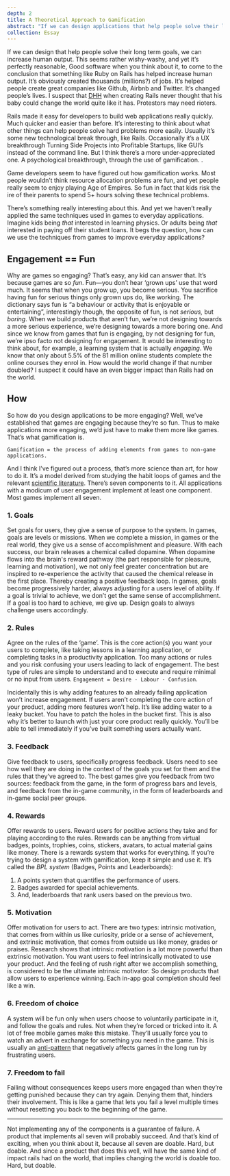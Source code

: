 ```yaml
---
depth: 2
title: A Theoretical Approach to Gamification
abstract: "If we can design applications that help people solve their long term goals, we can increase human output. This seems rather wishy-washy, and yet it’s perfectly reasonable, notetaking when you think about it, to come to the conclusion that something like Ruby on Rails has helped increase human output. It’s obviously created thousands (millions?) of jobs. It’s helped people create great companies like Github, Airbnb and Twitter. It’s changed people’s lives. I suspect that DHH when creating Rails never thought that his baby could change the world quite like it has."
collection: Essay
---
```

If we can design that help people solve their long term goals, we can increase human output. This seems rather wishy-washy, and yet it’s perfectly reasonable, <inter-link href='good-software'>Good software</inter-link> when you think about it, to come to the conclusion that something like Ruby on Rails has helped increase human output. It’s obviously created thousands (millions?) of jobs. It’s helped people create great companies like Github, Airbnb and Twitter. It’s changed people’s lives. I suspect that [DHH](https://en.wikipedia.org/wiki/David_Heinemeier_Hansson) when creating Rails never thought that his baby could change the world quite like it has. <inter-link href='the-flywheel-effect-of-protesting-and-rioting'>Protestors may need rioters</inter-link>.



Rails made it easy for developers to build web applications really quickly. Much quicker and easier than before. It’s interesting to think about what other things can help people solve hard problems more easily. Usually it’s some new technological break through, like Rails. Occasionally it’s a UX breakthrough <inter-link href='webgl'>Turning Side Projects into Profitable Startups</inter-link>, like GUI’s instead of the command line. But I think there’s a more under-appreciated one. A psychological breakthrough, through the use of gamification. <inter-link href="craig-mod"><inter-link>.

Game developers seem to have figured out how gamification works. Most people wouldn’t think resource allocation problems are fun, and yet people really seem to enjoy playing Age of Empires. So fun in fact that kids risk the ire of their parents to spend 5+ hours solving these technical problems. 

There’s something really interesting about this. And yet we haven’t really applied the same techniques used in games to everyday applications. Imagine kids being _that_ interested in learning physics. Or adults being _that_ interested in paying off their student loans. It begs the question, how can we use the techniques from games to improve everyday applications?

## Engagement == Fun
Why are games so engaging? That’s easy, any kid can answer that. It’s because games are so _fun_. Fun—you don’t hear ‘grown ups’ use that word much. It seems that when you grow up, you become serious. You sacrifice having fun for serious things only grown ups do, like working. The dictionary says fun is “a behaviour or activity that is enjoyable or entertaining”, interestingly though, the opposite of fun, is not _serious,_ but _boring_.
When we build products that aren’t fun, we’re not designing towards a more serious experience, we’re designing towards a more boring one. And since we know from games that fun is engaging, by not designing for fun, we’re ipso facto not designing for engagement. 
It would be interesting to think about, for example, a learning system that is actually _engaging_. We know that only about 5.5% of the 81 million online students complete the online courses they enrol in. How would the world change if that number doubled? I suspect it could have an even bigger impact than Rails had on the world.

## How
So how do you design applications to be more engaging? Well, we’ve established that games are engaging because they’re so fun. Thus to make applications more engaging, we’d just have to make them more like games. That’s what gamification is.

    Gamification = the process of adding elements from games to non-game applications.

And I think I’ve figured out a process, that’s more science than art, for how to do it. It’s a model derived from studying the habit loops of games and the relevant [scientific literature](https://www.researchgate.net/publication/270273830_Gamification_in_Education_A_Systematic_Mapping_Study). There’s seven components to it. All applications with a modicum of user engagement implement at least one component. Most games implement all seven.

### 1. Goals
Set goals for users, they give a sense of purpose to the system. In games, goals are levels or missions. When we complete a mission, in games or the real world, they give us a sense of accomplishment and pleasure. With each success, our brain releases a chemical called dopamine. When dopamine flows into the brain's reward pathway (the part responsible for pleasure, learning and motivation), we not only feel greater concentration but are inspired to re-experience the activity that caused the chemical release in the first place. Thereby creating a positive feedback loop. 
In games, goals become progressively harder, always adjusting for a users level of ability. If a goal is trivial to achieve, we don’t get the same sense of accomplishment. If a goal is too hard to achieve, we give up. Design goals to always challenge users accordingly.

### 2. Rules
Agree on the rules of the ‘game’. This is the core action(s) you want your users to complete, like taking lessons in a learning application, or completing tasks in a productivity application. Too many actions or rules and you risk confusing your users leading to lack of engagement. The best type of rules are simple to understand and to execute and require minimal or no input from users. `Engagement = Desire - Labour - Confusion`.

Incidentally this is why adding features to an already failing application won’t increase engagement. If users aren’t completing the core action of your product, adding more features won’t help. It’s like adding water to a leaky bucket. You have to patch the holes in the bucket first.
This is also why it’s better to launch with just your core product really quickly. You’ll be able to tell immediately if you’ve built something users actually want.

### 3. Feedback
Give feedback to users, specifically progress feedback. Users need to see how well they are doing in the context of the goals you set for them and the rules that they’ve agreed to. The best games give you feedback from two sources: feedback from the game, in the form of progress bars and levels, and feedback from the in-game community, in the form of leaderboards and in-game social peer groups. 

### 4. Rewards
Offer rewards to users. Reward users for positive actions they take and for playing according to the rules. Rewards can be anything from virtual badges, points, trophies, coins, stickers, avatars, to actual material gains like money. 
There is a rewards system that works for everything. If you’re trying to design a system with gamification, keep it simple and use it. It’s called the _BPL system_ (Badges, Points and Leaderboards):

1. A points system that quantifies the performance of users.
2. Badges awarded for special achievements.
3. And, leaderboards that rank users based on the previous two. 

### 5. Motivation
Offer motivation for users to act. There are two types: intrinsic motivation, that comes from within us like curiosity, pride or a sense of achievement, and extrinsic motivation, that comes from outside us like money, grades or praises. Research shows that intrinsic motivation is a lot more powerful than extrinsic motivation. You want users to feel intrinsically motivated to use your product. And the feeling of rush right after we accomplish something, is considered to be the ultimate intrinsic motivator. So design products that allow users to experience winning. Each in-app goal completion should feel like a win.

### 6. Freedom of choice
A system will be fun only when users choose to voluntarily participate in it, and follow the goals and rules. Not when they’re forced or tricked into it. 
A lot of free mobile games make this mistake. They’ll usually force you to watch an advert in exchange for something you need in the game. This is usually an [anti-pattern](https://en.wikipedia.org/wiki/Anti-pattern) that negatively affects games in the long run by frustrating users.

### 7. Freedom to fail
Failing without consequences keeps users more engaged than when they’re getting punished because they can try again. Denying them that, hinders their involvement. 
This is like a game that lets you fail a level multiple times without resetting you back to the beginning of the game.

---

Not implementing any of the components is a guarantee of failure. A product that implements all seven will probably succeed. 
And that’s kind of exciting, when you think about it, because all seven are doable. Hard, but doable. And since a product that does this well, will have the same kind of impact rails had on the world, that implies changing the world is doable too. Hard, but doable.
